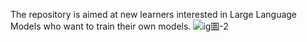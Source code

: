 The repository is aimed at new learners interested in Large Language Models who want to train their own models.
![ig圖-2](https://github.com/JosephLi0419/Rookie-LLM-trainer/assets/89914044/7bea6db9-0a55-4bbd-976b-4479ddc45079)


